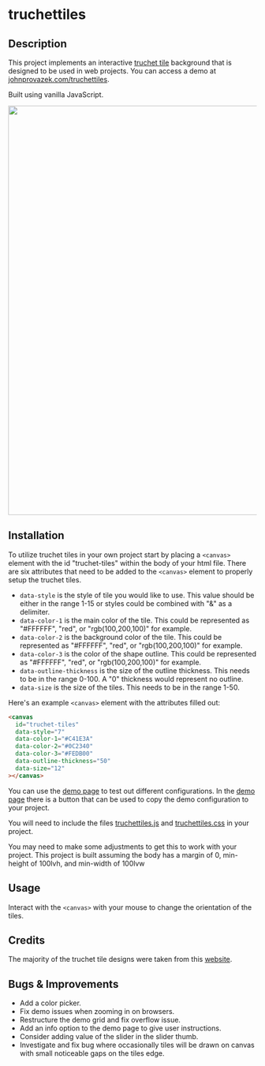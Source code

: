# truchettiles

## Description

This project implements an interactive [truchet tile](https://en.wikipedia.org/wiki/Truchet_tiles) background that is designed to be used in web projects. You can access a demo at [johnprovazek.com/truchettiles](https://www.johnprovazek.com/truchettiles/).

Built using vanilla JavaScript.

<div align="center">
  <picture>
    <img src="https://github.com/user-attachments/assets/2ce85a89-beea-4778-ae01-4252f9d35a32" width="830px">
  </picture>
</div>

## Installation

To utilize truchet tiles in your own project start by placing a `<canvas>` element with the id "truchet-tiles" within the body of your html file. There are six attributes that need to be added to the `<canvas>` element to properly setup the truchet tiles.

- `data-style` is the style of tile you would like to use. This value should be either in the range 1-15 or styles could be combined with "&" as a delimiter.
- `data-color-1` is the main color of the tile. This could be represented as "#FFFFFF", "red", or "rgb(100,200,100)" for example.
- `data-color-2` is the background color of the tile. This could be represented as "#FFFFFF", "red", or "rgb(100,200,100)" for example.
- `data-color-3` is the color of the shape outline. This could be represented as "#FFFFFF", "red", or "rgb(100,200,100)" for example.
- `data-outline-thickness` is the size of the outline thickness. This needs to be in the range 0-100. A "0" thickness would represent no outline.
- `data-size` is the size of the tiles. This needs to be in the range 1-50.

Here's an example `<canvas>` element with the attributes filled out:

```html
<canvas
  id="truchet-tiles"
  data-style="7"
  data-color-1="#C41E3A"
  data-color-2="#0C2340"
  data-color-3="#FEDB00"
  data-outline-thickness="50"
  data-size="12"
></canvas>
```

You can use the [demo page](https://www.johnprovazek.com/truchettiles/) to test out different configurations. In the [demo page](https://www.johnprovazek.com/truchettiles/) there is a button that can be used to copy the demo configuration to your project.

You will need to include the files [truchettiles.js](./js/truchettiles.js) and [truchettiles.css](./css/truchettiles.css) in your project.

You may need to make some adjustments to get this to work with your project. This project is built assuming the body has a margin of 0, min-height of 100lvh, and min-width of 100lvw

## Usage

Interact with the `<canvas>` with your mouse to change the orientation of the tiles.

## Credits

The majority of the truchet tile designs were taken from this [website](http://arearugscarpet.blogspot.com/2014/04/the-curse-of-truchets-tiles.html).

## Bugs & Improvements

- Add a color picker.
- Fix demo issues when zooming in on browsers.
- Restructure the demo grid and fix overflow issue.
- Add an info option to the demo page to give user instructions.
- Consider adding value of the slider in the slider thumb.
- Investigate and fix bug where occasionally tiles will be drawn on canvas with small noticeable gaps on the tiles edge.
